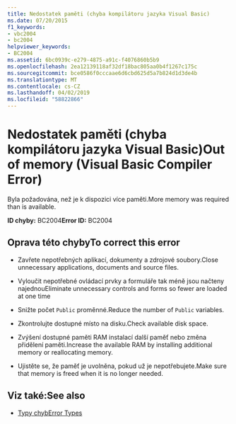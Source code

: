 ```yaml
---
title: Nedostatek paměti (chyba kompilátoru jazyka Visual Basic)
ms.date: 07/20/2015
f1_keywords:
- vbc2004
- bc2004
helpviewer_keywords:
- BC2004
ms.assetid: 6bc0939c-e279-4875-a91c-f4076860b5b9
ms.openlocfilehash: 2ea12139118af32df18bac805aa0b4f1267c175c
ms.sourcegitcommit: bce0586f0cccaae6d6cbd625d5a7b824d1d3de4b
ms.translationtype: MT
ms.contentlocale: cs-CZ
ms.lasthandoff: 04/02/2019
ms.locfileid: "58822866"
---
```

# <a name="out-of-memory-visual-basic-compiler-error"></a><span data-ttu-id="98623-102">Nedostatek paměti (chyba kompilátoru jazyka Visual Basic)</span><span class="sxs-lookup"><span data-stu-id="98623-102">Out of memory (Visual Basic Compiler Error)</span></span>
<span data-ttu-id="98623-103">Byla požadována, než je k dispozici více paměti.</span><span class="sxs-lookup"><span data-stu-id="98623-103">More memory was required than is available.</span></span>  
  
 <span data-ttu-id="98623-104">**ID chyby:** BC2004</span><span class="sxs-lookup"><span data-stu-id="98623-104">**Error ID:** BC2004</span></span>  
  
## <a name="to-correct-this-error"></a><span data-ttu-id="98623-105">Oprava této chyby</span><span class="sxs-lookup"><span data-stu-id="98623-105">To correct this error</span></span>  
  
-   <span data-ttu-id="98623-106">Zavřete nepotřebných aplikací, dokumenty a zdrojové soubory.</span><span class="sxs-lookup"><span data-stu-id="98623-106">Close unnecessary applications, documents and source files.</span></span>  
  
-   <span data-ttu-id="98623-107">Vyloučit nepotřebné ovládací prvky a formuláře tak méně jsou načteny najednou</span><span class="sxs-lookup"><span data-stu-id="98623-107">Eliminate unnecessary controls and forms so fewer are loaded at one time</span></span>  
  
-   <span data-ttu-id="98623-108">Snižte počet `Public` proměnné.</span><span class="sxs-lookup"><span data-stu-id="98623-108">Reduce the number of `Public` variables.</span></span>  
  
-   <span data-ttu-id="98623-109">Zkontrolujte dostupné místo na disku.</span><span class="sxs-lookup"><span data-stu-id="98623-109">Check available disk space.</span></span>  
  
-   <span data-ttu-id="98623-110">Zvýšení dostupné paměti RAM instalací další paměť nebo změna přidělení paměti.</span><span class="sxs-lookup"><span data-stu-id="98623-110">Increase the available RAM by installing additional memory or reallocating memory.</span></span>  
  
-   <span data-ttu-id="98623-111">Ujistěte se, že paměť je uvolněna, pokud už je nepotřebujete.</span><span class="sxs-lookup"><span data-stu-id="98623-111">Make sure that memory is freed when it is no longer needed.</span></span>  
  
## <a name="see-also"></a><span data-ttu-id="98623-112">Viz také:</span><span class="sxs-lookup"><span data-stu-id="98623-112">See also</span></span>

- [<span data-ttu-id="98623-113">Typy chyb</span><span class="sxs-lookup"><span data-stu-id="98623-113">Error Types</span></span>](../../../visual-basic/programming-guide/language-features/error-types.md)
